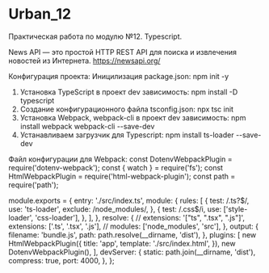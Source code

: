# Urban_12

Практическая работа по модулю №12. Typescript.

News API — это простой HTTP REST API для поиска и извлечения новостей из Интернета.
https://newsapi.org/

Конфигурация проекта:
Иницилизация package.json: npm init -y

1. Установка TypeScript в проект dev зависимость: npm install -D typescript
2. Создание конфигурационного файла tsconfig.json: npx tsc init
3. Установка Webpack, webpack-cli в проект dev зависимость: npm install webpack webpack-cli --save-dev
4. Устанавливаем загрузчик для Typescript: npm install ts-loader --save-dev

Файл конфигурации для Webpack:
const DotenvWebpackPlugin = require('dotenv-webpack');
const { watch } = require('fs');
const HtmlWebpackPlugin = require('html-webpack-plugin');
const path = require('path');

module.exports = {
  entry: './src/index.ts',
  module: {
    rules: [
      {
        test: /\.ts?$/,
        use: 'ts-loader',
        exclude: /node_modules/,
      },
      {
        test: /\.css$/i,
        use: ['style-loader', 'css-loader'],
      },
    ],
  },
  resolve: {
    // extensions: '["ts", ".tsx", ".js"]',
    extensions: ['.ts', '.tsx', '.js'],
    // modules: ['node_modules', 'src'],
  },
  output: {
    filename: 'bundle.js',
    path: path.resolve(__dirname, 'dist'),
  },
  plugins: [
    new HtmlWebpackPlugin({
      title: 'app',
      template: './src/index.html',
    }),
    new DotenvWebpackPlugin(),
  ],
  devServer: {
    static: path.join(__dirname, 'dist'),
    compress: true,
    port: 4000,
  },
};
